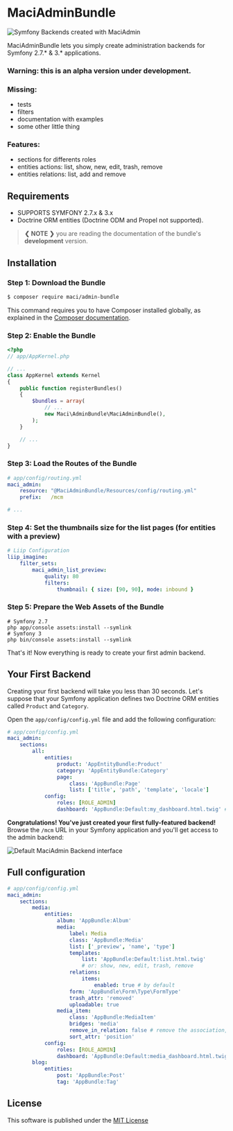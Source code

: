 
MaciAdminBundle
===============


<img src="https://github.com/maci1011/MaciAdminBundle/raw/master/Resources/doc/images/maciadmin-promo.png" alt="Symfony Backends created with MaciAdmin" />


MaciAdminBundle lets you simply create administration backends for Symfony 2.7.* & 3.* applications.


### Warning: this is an alpha version under development.


### Missing:
 - tests
 - filters
 - documentation with examples
 - some other little thing


### Features:
 - sections for differents roles
 - entities actions: list, show, new, edit, trash, remove
 - entities relations: list, add and remove


**Requirements**
----------------

  * SUPPORTS SYMFONY 2.7.x & 3.x
  * Doctrine ORM entities (Doctrine ODM and Propel not supported).

> **❮ NOTE ❯** you are reading the documentation of the bundle's **development** version.


Installation
------------

### Step 1: Download the Bundle

```bash
$ composer require maci/admin-bundle
```

This command requires you to have Composer installed globally, as explained
in the [Composer documentation](https://getcomposer.org/doc/00-intro.md).

### Step 2: Enable the Bundle

```php
<?php
// app/AppKernel.php

// ...
class AppKernel extends Kernel
{
    public function registerBundles()
    {
        $bundles = array(
            // ...
            new Maci\AdminBundle\MaciAdminBundle(),
        );
    }

    // ...
}
```

### Step 3: Load the Routes of the Bundle

```yaml
# app/config/routing.yml
maci_admin:
    resource: "@MaciAdminBundle/Resources/config/routing.yml"
    prefix:   /mcm

# ...
```

### Step 4: Set the thumbnails size for the list pages (for entities with a preview)

```yaml
# Liip Configuration
liip_imagine:
    filter_sets:
        maci_admin_list_preview:
            quality: 80
            filters:
                thumbnail: { size: [90, 90], mode: inbound }
```

### Step 5: Prepare the Web Assets of the Bundle

```cli
# Symfony 2.7
php app/console assets:install --symlink
# Symfony 3
php bin/console assets:install --symlink
```

That's it! Now everything is ready to create your first admin backend.


Your First Backend
------------------

Creating your first backend will take you less than 30 seconds. Let's suppose
that your Symfony application defines two Doctrine ORM entities called
`Product` and `Category`.

Open the `app/config/config.yml` file and add the following configuration:

```yaml
# app/config/config.yml
maci_admin:
    sections:
        all:
            entities:
                product: 'AppEntityBundle:Product'
                category: 'AppEntityBundle:Category'
                page:
                    class: 'AppBundle:Page'
                    list: ['title', 'path', 'template', 'locale']
            config:
                roles: [ROLE_ADMIN]
                dashboard: 'AppBundle:Default:my_dashboard.html.twig' # optional
```

**Congratulations! You've just created your first fully-featured backend!**
Browse the `/mcm` URL in your Symfony application and you'll get access to
the admin backend:

![Default MaciAdmin Backend interface](https://github.com/maci1011/MaciAdminBundle/raw/master/Resources/doc/images/maciadmin-promo.png)


Full configuration
------------------

```yaml
# app/config/config.yml
maci_admin:
    sections:
        media:
            entities:
                album: 'AppBundle:Album'
                media:
                    label: Media
                    class: 'AppBundle:Media'
                    list: ['_preview', 'name', 'type']
                    templates:
                        list: 'AppBundle:Default:list.html.twig'
                        # or: show, new, edit, trash, remove
                    relations:
                        items:
                            enabled: true # by default
                    form: 'AppBundle\Form\Type\FormType'
                    trash_attr: 'removed'
                    uploadable: true
                media_item:
                    class: 'AppBundle:MediaItem'
                    bridges: 'media'
                    remove_in_relation: false # remove the association, or, with true, delete the item
                    sort_attr: 'position'
            config:
                roles: [ROLE_ADMIN]
                dashboard: 'AppBundle:Default:media_dashboard.html.twig'
        blog:
            entities:
                post: 'AppBundle:Post'
                tag: 'AppBundle:Tag'
```


License
-------

This software is published under the [MIT License](LICENSE.md)


